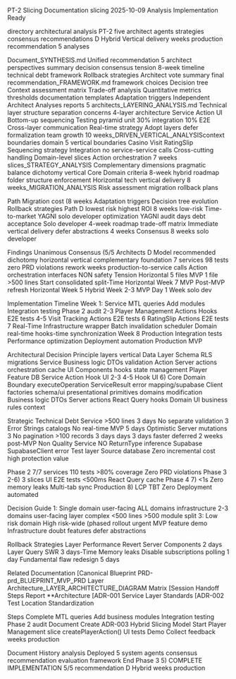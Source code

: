 PT-2 Slicing Documentation slicing 2025-10-09 Analysis Implementation Ready

directory architectural analysis PT-2 five architect agents strategies consensus recommendations D Hybrid Vertical delivery weeks production recommendation 5 analyses

Document_SYNTHESIS.md Unified recommendation 5 architect perspectives summary decision consensus tension 8-week timeline technical debt framework Rollback strategies Architect vote summary final recommendation_FRAMEWORK.md framework choices Decision tree Context assessment matrix Trade-off analysis Quantitative metrics thresholds documentation templates Adaptation triggers Independent Architect Analyses reports 5 architects_LAYERING_ANALYSIS.md Technical layer structure separation concerns 4-layer architecture Service Action UI Bottom-up sequencing Testing pyramid unit 30% integration 10% E2E Cross-layer communication Real-time strategy Adopt layers defer formalization team growth 10 weeks_DRIVEN_VERTICAL_ANALYSIScontext boundaries domain 5 vertical boundaries Casino Visit RatingSlip Sequencing strategy Integration no service-service calls Cross-cutting handling Domain-level slices Action orchestration 7 weeks slices_STRATEGY_ANALYSIS Complementary dimensions pragmatic balance dichotomy vertical Core Domain criteria 8-week hybrid roadmap folder structure enforcement Horizontal tech vertical delivery 8 weeks_MIGRATION_ANALYSIS Risk assessment migration rollback plans

Path Migration cost (8 weeks Adaptation triggers Decision tree evolution Rollback strategies Path D lowest risk highest ROI 8 weeks low-risk Time-to-market YAGNI solo developer optimization YAGNI audit days debt acceptance Solo developer 4-week roadmap trade-off matrix Immediate vertical delivery defer abstractions 4 weeks Consensus 8 weeks solo developer

Findings Unanimous Consensus (5/5 Architects D Model recommended dichotomy horizontal vertical complementary foundation 7 services 98 tests zero PRD violations rework weeks production-to-service calls Action orchestration interfaces NON safety Tension Horizontal 5 files MVP 1 file >500 lines Start consolidated split-Time Horizontal Week 7 MVP Post-MVP refresh Horizontal Week 5 Hybrid Week 2-3 MVP Day 1 Week solo dev

Implementation Timeline Week 1: Service MTL queries Add modules Integration testing Phase 2 audit 2-3 Player Management Actions Hooks E2E tests 4-5 Visit Tracking Actions E2E tests 6 RatingSlip Actions E2E tests 7 Real-Time Infrastructure wrapper Batch invalidation scheduler Domain real-time hooks-time synchronization Week 8 Production Integration tests Performance optimization Deployment automation Production MVP

Architectural Decision Principle layers vertical Data Layer Schema RLS migrations Service Business logic DTOs validation Action Server actions orchestration cache UI Components hooks state management Player Feature DB Service Action Hook UI 2-3 4-5 Hook UI 6) Core Domain Boundary executeOperation ServiceResult error mapping/supabase Client factories schema/ui presentational primitives domains modification Business logic DTOs Server actions React Query hooks Domain UI business rules context

Strategic Technical Debt Service >500 lines 3 days No separate validation 3 Error Strings catalogs No real-time MVP 5 days Optimistic Server mutations 3 No pagination >100 records 3 days days 3 days faster deferred 2 weeks post-MVP Non Quality Service NO ReturnType inference Supabase SupabaseClient error Test layer Source database Zero incremental cost high protection value

Phase 2 7/7 services 110 tests >80% coverage Zero PRD violations Phase 3 2-6) 3 slices UI E2E tests <500ms React Query cache Phase 4 7) <1s Zero memory leaks Multi-tab sync Production 8) LCP TBT Zero Deployment automated

Decision Guide 1: Single domain user-facing ALL domains infrastructure 2-3 domains user-facing layer complex <500 lines >500 module split 3: Low risk domain High risk-wide (phased rollout urgent MVP feature demo Infrastructure doubt features defer abstractions

Rollback Strategies Layer Performance Revert Server Components 2 days Layer Query SWR 3 days-Time Memory leaks Disable subscriptions polling 1 day Fundamental flaw redesign 5 days

Related Documentation [Canonical Blueprint PRD-prd_BLUEPRINT_MVP_PRD Layer Architecture_LAYER_ARCHITECTURE_DIAGRAM Matrix [Session Handoff Steps Report \*\*Architecture [ADR-001 Service Layer Standards [ADR-002 Test Location Standardization

Steps Complete MTL queries Add business modules Integration testing Phase 2 audit Document Create ADR-003 Hybrid Slicing Model Start Player Management slice createPlayerAction() UI tests Demo Collect feedback weeks production

Document History analysis Deployed 5 system agents consensus recommendation evaluation framework End Phase 3 5) COMPLETE IMPLEMENTATION 5/5 recommendation D Hybrid weeks production
